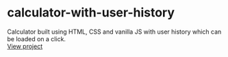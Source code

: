 # calculator-with-user-history
Calculator built using HTML, CSS and vanilla JS with user history which can be loaded on a click.  
[View project](https://rahul-on-git.github.io/calculator-with-user-history/)
